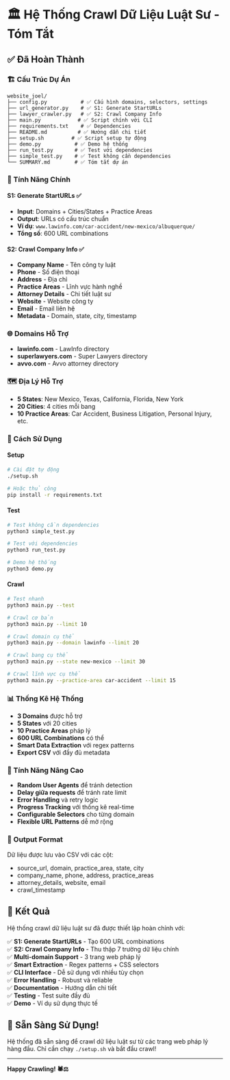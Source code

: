 # 🏛️ Hệ Thống Crawl Dữ Liệu Luật Sư - Tóm Tắt

## ✅ Đã Hoàn Thành

### 🏗️ Cấu Trúc Dự Án
```
website_joel/
├── config.py           # ✅ Cấu hình domains, selectors, settings
├── url_generator.py    # ✅ S1: Generate StartURLs
├── lawyer_crawler.py   # ✅ S2: Crawl Company Info
├── main.py            # ✅ Script chính với CLI
├── requirements.txt    # ✅ Dependencies
├── README.md          # ✅ Hướng dẫn chi tiết
├── setup.sh         # ✅ Script setup tự động
├── demo.py           # ✅ Demo hệ thống
├── run_test.py       # ✅ Test với dependencies
├── simple_test.py    # ✅ Test không cần dependencies
└── SUMMARY.md        # ✅ Tóm tắt dự án
```

### 🎯 Tính Năng Chính

#### S1: Generate StartURLs ✅
- **Input**: Domains + Cities/States + Practice Areas
- **Output**: URLs có cấu trúc chuẩn
- **Ví dụ**: `www.lawinfo.com/car-accident/new-mexico/albuquerque/`
- **Tổng số**: 600 URL combinations

#### S2: Crawl Company Info ✅
- **Company Name** - Tên công ty luật
- **Phone** - Số điện thoại
- **Address** - Địa chỉ
- **Practice Areas** - Lĩnh vực hành nghề
- **Attorney Details** - Chi tiết luật sư
- **Website** - Website công ty
- **Email** - Email liên hệ
- **Metadata** - Domain, state, city, timestamp

### 🌐 Domains Hỗ Trợ
- **lawinfo.com** - LawInfo directory
- **superlawyers.com** - Super Lawyers directory
- **avvo.com** - Avvo attorney directory

### 🗺️ Địa Lý Hỗ Trợ
- **5 States**: New Mexico, Texas, California, Florida, New York
- **20 Cities**: 4 cities mỗi bang
- **10 Practice Areas**: Car Accident, Business Litigation, Personal Injury, etc.

### 🚀 Cách Sử Dụng

#### Setup
```bash
# Cài đặt tự động
./setup.sh

# Hoặc thủ công
pip install -r requirements.txt
```

#### Test
```bash
# Test không cần dependencies
python3 simple_test.py

# Test với dependencies
python3 run_test.py

# Demo hệ thống
python3 demo.py
```

#### Crawl
```bash
# Test nhanh
python3 main.py --test

# Crawl cơ bản
python3 main.py --limit 10

# Crawl domain cụ thể
python3 main.py --domain lawinfo --limit 20

# Crawl bang cụ thể
python3 main.py --state new-mexico --limit 30

# Crawl lĩnh vực cụ thể
python3 main.py --practice-area car-accident --limit 15
```

### 📊 Thống Kê Hệ Thống
- **3 Domains** được hỗ trợ
- **5 States** với 20 cities
- **10 Practice Areas** pháp lý
- **600 URL Combinations** có thể
- **Smart Data Extraction** với regex patterns
- **Export CSV** với đầy đủ metadata

### 🔧 Tính Năng Nâng Cao
- **Random User Agents** để tránh detection
- **Delay giữa requests** để tránh rate limit
- **Error Handling** và retry logic
- **Progress Tracking** với thống kê real-time
- **Configurable Selectors** cho từng domain
- **Flexible URL Patterns** dễ mở rộng

### 📁 Output Format
Dữ liệu được lưu vào CSV với các cột:
- source_url, domain, practice_area, state, city
- company_name, phone, address, practice_areas
- attorney_details, website, email
- crawl_timestamp

## 🎉 Kết Quả

Hệ thống crawl dữ liệu luật sư đã được thiết lập hoàn chỉnh với:

✅ **S1: Generate StartURLs** - Tạo 600 URL combinations  
✅ **S2: Crawl Company Info** - Thu thập 7 trường dữ liệu chính  
✅ **Multi-domain Support** - 3 trang web pháp lý  
✅ **Smart Extraction** - Regex patterns + CSS selectors  
✅ **CLI Interface** - Dễ sử dụng với nhiều tùy chọn  
✅ **Error Handling** - Robust và reliable  
✅ **Documentation** - Hướng dẫn chi tiết  
✅ **Testing** - Test suite đầy đủ  
✅ **Demo** - Ví dụ sử dụng thực tế  

## 🚀 Sẵn Sàng Sử Dụng!

Hệ thống đã sẵn sàng để crawl dữ liệu luật sư từ các trang web pháp lý hàng đầu. Chỉ cần chạy `./setup.sh` và bắt đầu crawl!

---

**Happy Crawling! 🕷️⚖️**
